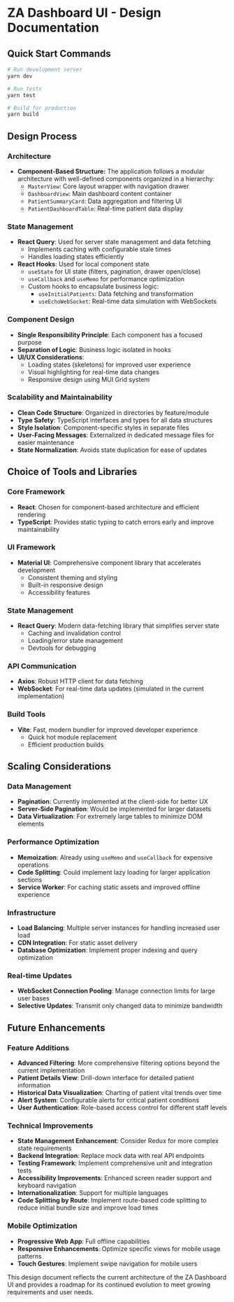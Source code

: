 # ZA Dashboard UI - Design Documentation

## Quick Start Commands

```bash
# Run development server
yarn dev

# Run tests
yarn test

# Build for production
yarn build
```

## Design Process

### Architecture

- **Component-Based Structure:** The application follows a modular architecture with well-defined components organized in a hierarchy:
  - `MasterView`: Core layout wrapper with navigation drawer
  - `DashboardView`: Main dashboard content container
  - `PatientSummaryCard`: Data aggregation and filtering UI
  - `PatientDashboardTable`: Real-time patient data display

### State Management

- **React Query**: Used for server state management and data fetching
  - Implements caching with configurable stale times
  - Handles loading states efficiently
- **React Hooks**: Used for local component state
  - `useState` for UI state (filters, pagination, drawer open/close)
  - `useCallback` and `useMemo` for performance optimization
  - Custom hooks to encapsulate business logic:
    - `useInitialPatients`: Data fetching and transformation
    - `useEchoWebSocket`: Real-time data simulation with WebSockets

### Component Design

- **Single Responsibility Principle**: Each component has a focused purpose
- **Separation of Logic**: Business logic isolated in hooks
- **UI/UX Considerations**:
  - Loading states (skeletons) for improved user experience
  - Visual highlighting for real-time data changes
  - Responsive design using MUI Grid system

### Scalability and Maintainability

- **Clean Code Structure**: Organized in directories by feature/module
- **Type Safety**: TypeScript interfaces and types for all data structures
- **Style Isolation**: Component-specific styles in separate files
- **User-Facing Messages**: Externalized in dedicated message files for easier maintenance
- **State Normalization**: Avoids state duplication for ease of updates

## Choice of Tools and Libraries

### Core Framework

- **React**: Chosen for component-based architecture and efficient rendering
- **TypeScript**: Provides static typing to catch errors early and improve maintainability

### UI Framework

- **Material UI**: Comprehensive component library that accelerates development
  - Consistent theming and styling
  - Built-in responsive design
  - Accessibility features

### State Management

- **React Query**: Modern data-fetching library that simplifies server state
  - Caching and invalidation control
  - Loading/error state management
  - Devtools for debugging

### API Communication

- **Axios**: Robust HTTP client for data fetching
- **WebSocket**: For real-time data updates (simulated in the current implementation)

### Build Tools

- **Vite**: Fast, modern bundler for improved developer experience
  - Quick hot module replacement
  - Efficient production builds

## Scaling Considerations

### Data Management

- **Pagination**: Currently implemented at the client-side for better UX
- **Server-Side Pagination**: Would be implemented for larger datasets
- **Data Virtualization**: For extremely large tables to minimize DOM elements

### Performance Optimization

- **Memoization**: Already using `useMemo` and `useCallback` for expensive operations
- **Code Splitting**: Could implement lazy loading for larger application sections
- **Service Worker**: For caching static assets and improved offline experience

### Infrastructure

- **Load Balancing**: Multiple server instances for handling increased user load
- **CDN Integration**: For static asset delivery
- **Database Optimization**: Implement proper indexing and query optimization

### Real-time Updates

- **WebSocket Connection Pooling**: Manage connection limits for large user bases
- **Selective Updates**: Transmit only changed data to minimize bandwidth

## Future Enhancements

### Feature Additions

- **Advanced Filtering**: More comprehensive filtering options beyond the current implementation
- **Patient Details View**: Drill-down interface for detailed patient information
- **Historical Data Visualization**: Charting of patient vital trends over time
- **Alert System**: Configurable alerts for critical patient conditions
- **User Authentication**: Role-based access control for different staff levels

### Technical Improvements

- **State Management Enhancement**: Consider Redux for more complex state requirements
- **Backend Integration**: Replace mock data with real API endpoints
- **Testing Framework**: Implement comprehensive unit and integration tests
- **Accessibility Improvements**: Enhanced screen reader support and keyboard navigation
- **Internationalization**: Support for multiple languages
- **Code Splitting by Route**: Implement route-based code splitting to reduce initial bundle size and improve load times

### Mobile Optimization

- **Progressive Web App**: Full offline capabilities
- **Responsive Enhancements**: Optimize specific views for mobile usage patterns
- **Touch Gestures**: Implement swipe navigation for mobile users

This design document reflects the current architecture of the ZA Dashboard UI and provides a roadmap for its continued evolution to meet growing requirements and user needs.

